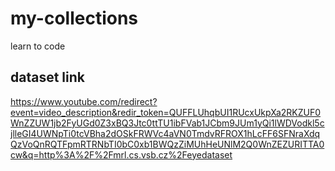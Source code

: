 # my-collections
learn to code
## dataset link
https://www.youtube.com/redirect?event=video_description&redir_token=QUFFLUhqbUI1RUcxUkpXa2RKZUF0WnZZUW1jb2FyUGd0Z3xBQ3Jtc0ttTU1ibFVab1JCbm9JUm1yQi1lWDVodkl5cjlleGI4UWNpTi0tcVBha2dOSkFRWVc4aVN0TmdvRFROX1hLcFF6SFNraXdqQzVoQnRQTFpmRTRNbTI0bC0xb1BWQzZiMUhHeUNlM2Q0WnZEZURITTA0cw&q=http%3A%2F%2Fmrl.cs.vsb.cz%2Feyedataset
